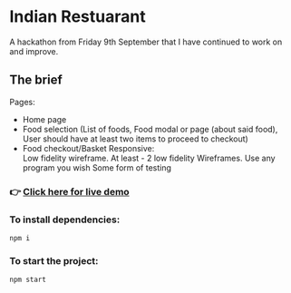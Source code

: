 # Indian Restuarant

A hackathon from Friday 9th September that I have continued to work on and improve.

## The brief

Pages:  
- Home page 
- Food selection (List of foods, Food modal or page (about said food), User should have at least two items to proceed to checkout)
- Food checkout/Basket
Responsive:  
Low fidelity wireframe. 
At least - 2 low fidelity Wireframes. 
Use any program you wish 
Some form of testing 

### 👉 [Click here for live demo](https://indian-restuarant.netlify.app/)

### To install dependencies:

`npm i`

### To start the project:

`npm start`
